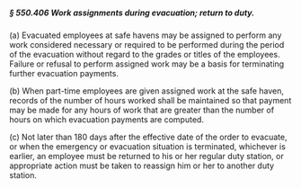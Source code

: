 ##### § 550.406 Work assignments during evacuation; return to duty. #####

(a) Evacuated employees at safe havens may be assigned to perform any work considered necessary or required to be performed during the period of the evacuation without regard to the grades or titles of the employees. Failure or refusal to perform assigned work may be a basis for terminating further evacuation payments.

(b) When part-time employees are given assigned work at the safe haven, records of the number of hours worked shall be maintained so that payment may be made for any hours of work that are greater than the number of hours on which evacuation payments are computed.

(c) Not later than 180 days after the effective date of the order to evacuate, or when the emergency or evacuation situation is terminated, whichever is earlier, an employee must be returned to his or her regular duty station, or appropriate action must be taken to reassign him or her to another duty station.